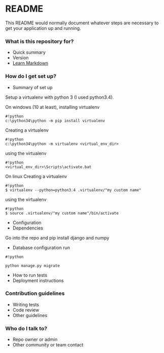 # README #

This README would normally document whatever steps are necessary to get your application up and running.

### What is this repository for? ###

* Quick summary
* Version
* [Learn Markdown](https://bitbucket.org/tutorials/markdowndemo)

### How do I get set up? ###

* Summary of set up

Setup a virtualenv with python 3 (I used python3.4).

On windows (10 at least), installing virtualenv

```
#!python
c:\python34\python -m pip install virtualenv
```
Creating a virtualenv
```
#!python
c:\python34\python -m virtualenv <virtual_env_dir>
```
using the virtualenv
```
#!python
<virtual_env_dir>\Scripts\activate.bat
```

On linux
Creating a virtualenv
```
#!python
$ virtualenv --python=python3.4 .virtualenv/"my custom name"
```
using the virtualenv
```
#!python
$ source .virtualenv/"my custom name"/bin/activate
```

* Configuration
* Dependencies

Go into the repo and pip install django and numpy

* Database configuration
run 
```
#!python

python manage.py migrate
```

* How to run tests
* Deployment instructions

### Contribution guidelines ###

* Writing tests
* Code review
* Other guidelines

### Who do I talk to? ###

* Repo owner or admin
* Other community or team contact